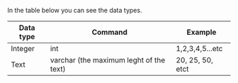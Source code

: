 In the table below you can see the data types.
 
|Data type|Command|Example|
|-|-|-|
|Integer | int | 1,2,3,4,5...etc|
|Text| varchar (the maximum leght of the text)| 20, 25, 50, etct|
